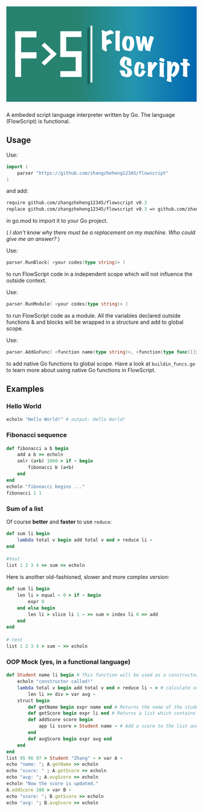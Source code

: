 # ![FlowScript!](icon/flowscript.png)

A embeded script language interpreter written by Go. The language (FlowScript) is functional.

## Usage

Use:

```go
import (
    parser "https://github.com/zhangzheheng12345/flowscript"
)
```

and add:

```go.mod
require github.com/zhangzheheng12345/flowscript v0.3
replace github.com/zhangzheheng12345/flowscript v0.3 => github.com/zhangzheheng12345/FlowScript v0.3
```

in go.mod to import it to your Go project.

( *I don't know why there must be a replacement on my machine. Who could give me an answer?* )

Use:

```go
parser.RunBlock( <your codes(type string)> )
```

to run FlowScript code in a independent scope which will not influence the outside context.

Use:

```go
parser.RunModule( <your codes(type string)> )
```

to run FlowScript code as a module. All the variables declared outside functions & and blocks will be wrapped in a structure and add to global scope.

Use:

```go
parser.AddGoFunc( <function name(type string)>, <function(type func([]interface{}) interface{})>, <number of args(int, -1 -> limitless args)>)
```

to add native Go functions to global scope.
Have a look at `buildin_funcs.go` to learn more about using native Go functions in FlowScript.

## Examples

### Hello World

<!--- highlight FlowScript as Ruby --->
```ruby
echoln "Hello World!" # output: Hello World!
```

### Fibonacci sequence

```ruby
def fibonacci a b begin
    add a b >> echoln
    smlr (a+b) 1000 > if - begin
        fibonacci b (a+b)
    end
end
echoln "fibonacci begins ..."
fibonacci 1 1
```

### Sum of a list

Of course **better** and **faster** to use `reduce`:

```ruby
def sum li begin
    lambda total v begin add total v end > reduce li -
end

#test
list 1 2 3 4 >> sum >> echoln
```

Here is another old-fashioned, slower and more complex version:

```ruby
def sum li begin
    len li > equal - 0 > if - begin
        expr 0
    end else begin
        len li > slice li 1 - >> sum > index li 0 >> add
    end
end

# test
list 1 2 3 4 > sum - >> echoln
```

### OOP Mock (yes, in a functional language)

```ruby
def Student name li begin # This function will be used as a constructor
    echoln "constructor called!"
    lambda total v begin add total v end > reduce li - > # calculate sum
        len li >> div > var avg -
    struct begin
        def getName begin expr name end # Returns the name of the student
        def getScore begin expr li end # Returns a list which contains the student's score
        def addScore score begin
            app li score > Student name - # Add a score to the list and returns a new object (FP)
        end
        def avgScore begin expr avg end
    end
end
list 95 96 97 > Student "Zhang" - > var A -
echo "name: "; A.getName >> echoln
echo "score: " ; A.getScore >> echoln
echo "avg: "; A.avgScore >> echoln
echoln "Now the score is updated."
A.addScore 100 > var B -
echo "score: "; B.getScore >> echoln
echo "avg: "; B.avgScore >> echoln
```

